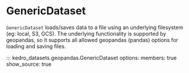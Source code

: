 # GenericDataset

`GenericDataset` loads/saves data to a file using an underlying filesystem (eg: local, S3, GCS). The underlying functionality is supported by geopandas, so it supports all allowed geopandas (pandas) options for loading and saving files.

::: kedro_datasets.geopandas.GenericDataset
    options:
        members: true
        show_source: true
